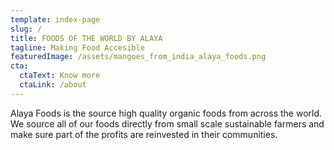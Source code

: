 ```yaml
---
template: index-page
slug: /
title: FOODS OF THE WORLD BY ALAYA
tagline: Making Food Accesible
featuredImage: /assets/mangoes_from_india_alaya_foods.png
cta:
  ctaText: Know more
  ctaLink: /about
---
```

Alaya Foods is the source high quality organic foods from across the world. We source all of our foods directly from small scale sustainable farmers and make sure part of the profits are reinvested in their communities.